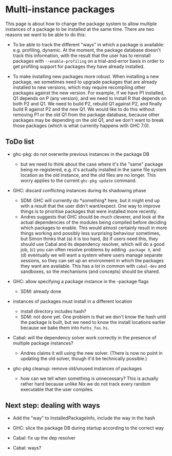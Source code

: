 # Multi-instance packages


This page is about how to change the package system to allow multiple instances of a package to be installed at the same time.  There are two reasons we want to be able to do this:

- To be able to track the different "ways" in which a package is available: e.g. profiling, dynamic.  At the moment, the package database doesn't track this information, with the result that the user has to reinstall packages with `--enable-profiling` on a trial-and-error basis in order to get profiling support for packages they have already installed.

- To make installing new packages more robust.  When installing a new package, we sometimes need to upgrade packages that are already installed to new versions, which may require recompiling other packages against the new version.  For example, if we have P1 installed, Q1 depends on P (any version), and we need to install R that depends on both P2 and Q1.  We need to build P2, rebuild Q1 against P2, and finally build R against P2 and the new Q1.  We would like to do this without removing P1 or the old Q1 from the package database, because other packages may be depending on the old Q1, and we don't want to break those packages (which is what currently happens with GHC 7.0).

## ToDo list

- ghc-pkg: do not overwrite previous instances in the package DB

  - but we need to think about the case where it's the "same" package being re-registered, e.g. it's actually installed in the same file system location as the old instance, and the old files are no longer. This worry applies to the current `ghc-pkg update` command.

- GHC: discard conflicting instances during its shadowing phase

  - SDM: GHC will currently do \*something\* here, but it might end up with a result that the user didn't want/expect.  One way to improve things is to prioritise packages that were installed more recently.
  - Andres suggests that GHC should be much cleverer, and look at the actual dependencies of the modules being compiled before deciding which packages to enable.  This would almost certainly result in more things working and possibly less surprising behaviour sometimes, but Simon thinks that (a) it is too hard, (b) if users need this, they should use Cabal and its dependency resolver, which will do a good job, (c) you can often resolve problems by adding `-package X`, and (d) eventually we will want a system where users manage separate sessions, so they can set up an environment in which the packages they want are available.  This has a lot in common with `cabal-dev` and sandboxes, so the mechanisms (and concepts) should be shared.

- GHC: allow specifying a package instance in the -package flags

  - SDM: already done

- instances of packages must install in a different location

  - install directory includes hash?
  - SDM: not done yet.  One problem is that we don't know the hash until the package is built, but we need to know the install locations earlier because we bake them into `Paths_foo.hs`.

- Cabal: will the dependency solver work correctly in the presence of multiple package instances?

  - Andres claims it will using the new solver. (There is now no point in updating the old solver, though it'd be technically possible.)

- ghc-pkg cleanup: remove old/unused instances of packages

  - how can we tell when something is unnecessary? This is actually rather hard because unlike Nix we do not track every random executable that the user compiles.

## Next step: dealing with ways

- Add the "way" to InstalledPackageInfo, include the way in the hash

- GHC: slice the package DB during startup according to the correct way

- Cabal: fix up the dep resolver

- Cabal: ways?
